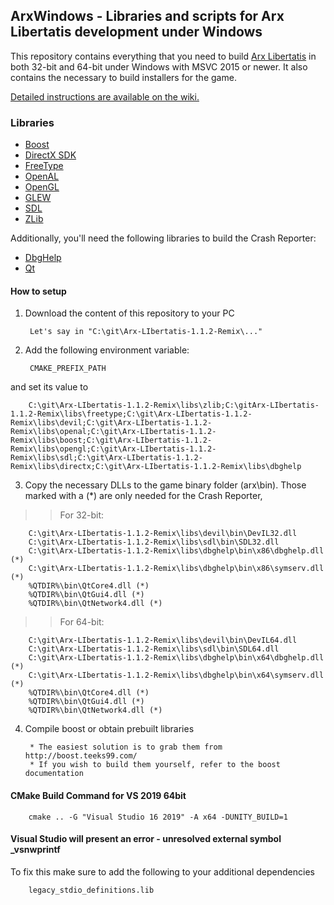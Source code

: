 ## ArxWindows - Libraries and scripts for Arx Libertatis development under Windows

This repository contains everything that you need to build [Arx Libertatis](https://arx-libertatis.org/) in both 32-bit and 64-bit under Windows with MSVC 2015 or newer.
It also contains the necessary to build installers for the game.

[Detailed instructions are available on the wiki.](https://wiki.arx-libertatis.org/Downloading_and_Compiling_under_Windows)


### Libraries

* [Boost](http://www.boost.org/)
* [DirectX SDK](http://msdn.microsoft.com/en-us/directx/aa937788/)
* [FreeType](http://www.freetype.org/)
* [OpenAL](http://connect.creativelabs.com/openal/)
* [OpenGL](http://www.opengl.org/registry/)
* [GLEW](http://glew.sourceforge.net/)
* [SDL](http://www.libsdl.org/)
* [ZLib](http://zlib.net/)

Additionally, you'll need the following libraries to build the Crash Reporter:

* [DbgHelp](http://msdn.microsoft.com/en-us/windows/hardware/gg463009)
* [Qt](http://qt.nokia.com/)


#### How to setup

1. Download the content of this repository to your PC

        Let's say in "C:\git\Arx-LIbertatis-1.1.2-Remix\..."

2. Add the following environment variable:

        CMAKE_PREFIX_PATH
and set its value to

        C:\git\Arx-LIbertatis-1.1.2-Remix\libs\zlib;C:\gitArx-LIbertatis-1.1.2-Remix\libs\freetype;C:\git\Arx-LIbertatis-1.1.2-Remix\libs\devil;C:\git\Arx-LIbertatis-1.1.2-Remix\libs\openal;C:\git\Arx-LIbertatis-1.1.2-Remix\libs\boost;C:\git\Arx-LIbertatis-1.1.2-Remix\libs\opengl;C:\git\Arx-LIbertatis-1.1.2-Remix\libs\sdl;C:\git\Arx-LIbertatis-1.1.2-Remix\libs\directx;C:\git\Arx-LIbertatis-1.1.2-Remix\libs\dbghelp

3. Copy the necessary DLLs to the game binary folder (arx\bin). Those marked with a (*) are only needed for the Crash Reporter, 

>>For 32-bit:
>>
        C:\git\Arx-LIbertatis-1.1.2-Remix\libs\devil\bin\DevIL32.dll
        C:\git\Arx-LIbertatis-1.1.2-Remix\libs\sdl\bin\SDL32.dll
        C:\git\Arx-LIbertatis-1.1.2-Remix\libs\dbghelp\bin\x86\dbghelp.dll (*)
        C:\git\Arx-LIbertatis-1.1.2-Remix\libs\dbghelp\bin\x86\symserv.dll (*)
        %QTDIR%\bin\QtCore4.dll (*)
        %QTDIR%\bin\QtGui4.dll (*)
        %QTDIR%\bin\QtNetwork4.dll (*)
        
>>For 64-bit:
>>
        C:\git\Arx-LIbertatis-1.1.2-Remix\libs\devil\bin\DevIL64.dll
        C:\git\Arx-LIbertatis-1.1.2-Remix\libs\sdl\bin\SDL64.dll
        C:\git\Arx-LIbertatis-1.1.2-Remix\libs\dbghelp\bin\x64\dbghelp.dll (*)
        C:\git\Arx-LIbertatis-1.1.2-Remix\libs\dbghelp\bin\x64\symserv.dll (*)
        %QTDIR%\bin\QtCore4.dll (*)
        %QTDIR%\bin\QtGui4.dll (*)
        %QTDIR%\bin\QtNetwork4.dll (*)

4. Compile boost or obtain prebuilt libraries
        
        * The easiest solution is to grab them from http://boost.teeks99.com/
        * If you wish to build them yourself, refer to the boost documentation
		

#### CMake Build Command for VS 2019 64bit
		cmake .. -G "Visual Studio 16 2019" -A x64 -DUNITY_BUILD=1
		
#### Visual Studio will present an error - unresolved external symbol _vsnwprintf
To fix this make sure to add the following to your additional dependencies
		
		legacy_stdio_definitions.lib
